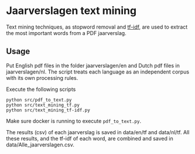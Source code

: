 # Jaarverslagen text mining
Text mining techniques, as stopword removal and [tf-idf](https://en.wikipedia.org/wiki/tf-idf), are used to extract the most important words from a PDF jaarverslag.

## Usage
Put English pdf files in the folder jaarverslagen/en and Dutch pdf files in jaarverslagen/nl. The script treats each language as an independent corpus with its own processing rules.

Execute the following scripts
```
python src/pdf_to_text.py
python src/text_mining_tf.py
python src/text_mining_tf-idf.py
```
Make sure docker is running to execute `pdf_to_text.py`.

The results (csv) of each jaarverslag is saved in data/en/tf and data/nl/tf. All these results, and the tf-idf of each word, are combined and saved in data/Alle_jaarverslagen.csv.
